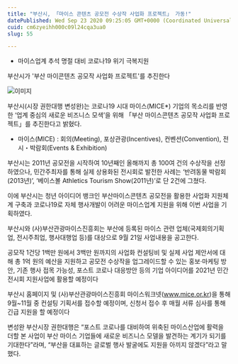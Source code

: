 ```yaml
---
title: "부산시, 「마이스 콘텐츠 공모전 수상작 사업화 프로젝트」 가동!"
datePublished: Wed Sep 23 2020 09:25:05 GMT+0000 (Coordinated Universal Time)
cuid: cm6zyeihh000c09l24cqa3ua0
slug: 55

---
```



- 마이스업계 추석 명절 대비 코로나19 위기 극복지원

부산시가 '부산 마이콘텐츠 공모작 사업화 프로젝트'를 추진한다

![이미지](https://cdn.hashnode.com/res/hashnode/image/upload/v1739246402924/bec73922-af24-4605-a0bb-e147fde9a7c5.jpeg)

부산시(시장 권한대행 변성완)는 코로나19 시대 마이스(MICE*) 기업의 목소리를 반영한 ‘업계 중심의 새로운 비즈니스 모색’을 위해 「부산 마이스콘텐츠 공모작 사업화 프로젝트」를 추진한다고 밝혔다.

* 마이스(MICE) : 회의(Meeting), 포상관광(Incentives), 컨벤션(Convention), 전시・박람회(Events & Exhibition)

부산시는 2011년 공모전을 시작하여 10년째인 올해까지 총 100여 건의 수상작을 선정하였으나, 민간주최자를 통해 실제 상용화된 전시회로 발전한 사례는 ‘반려동물 박람회(2013년)’, ‘베이스볼 Athletics Tourism Show(2011년)’로 단 2건에 그쳤다.

이에 부산시는 청년 아이디어 뱅크인 부산마이스콘텐츠 공모전을 활용한 사업화 지원체계 구축과 코로나19로 자체 행사개발이 어려운 마이스업계 지원을 위해 이번 사업을 기획하였다.

부산시와 (사)부산관광마이스진흥회는 부산에 등록된 마이스 관련 업체(국제회의기획업, 전시주최업, 행사대행업 등)를 대상으로 9월 21일 사업내용을 공고한다.

공모작 1건당 1백만 원에서 3백만 원까지의 사업화 컨설팅비 및 실제 사업 제안서에 대해 총 1억 원의 예산을 지원하고 공모전 수상작을 업그레이드할 수 있는 홍보‧마케팅 방안, 기존 행사 접목 가능성, 포스트 코로나 대응방안 등의 기업 아이디어를 2021년 민간전시회 지원사업에 활용할 예정이다

부산시 홈페이지 및 (사)부산관광마이스진흥회 마이스워크넷(www.mice.or.kr)을 통해 9월~11월 중 컨설팅 기획서를 접수할 예정이며, 신청서 접수 후 매월 서류 심사를 통해 긴급 지원을 할 예정이다

변성완 부산시장 권한대행은 “포스트 코로나를 대비하여 위축된 마이스산업에 활력을 더할 본 사업이 부산 마이스 기업들에 새로운 비즈니스 모델을 발견하는 계기가 되기를 기대한다”라며, “부산을 대표하는 글로벌 행사 발굴에도 지원을 아끼지 않겠다”라고 말했다.